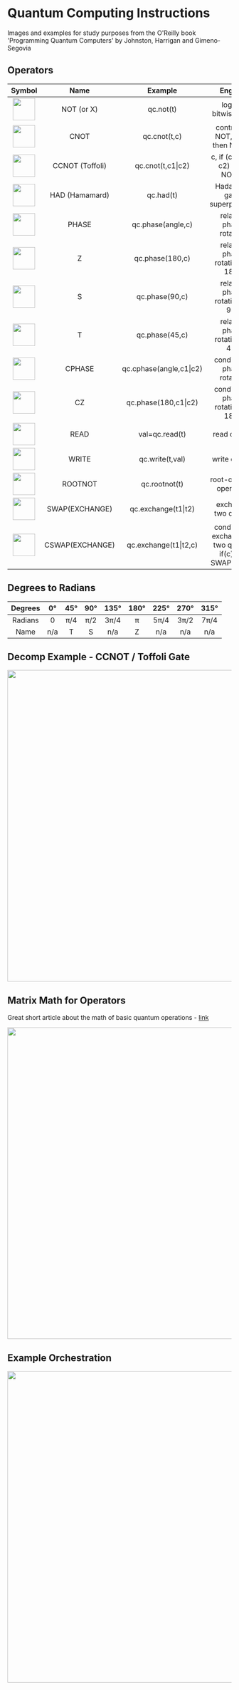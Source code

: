 # Quantum Computing Instructions

Images and examples for study purposes from the O'Reilly book 'Programming Quantum Computers' by Johnston, Harrigan and Gimeno-Segovia

## Operators

| Symbol | Name| Example| English| 
| :---: |:---:|:---:|:---:|
| <img src="https://github.com/lynnlangit/learning-quantum/blob/main/images/operators/NOT.png" width=50>|  NOT (or X)  | qc.not(t)| logical bitwise NOT|
| <img src="https://github.com/lynnlangit/learning-quantum/blob/main/images/operators/CNOT.png" width=50>    | CNOT | qc.cnot(t,c)| controlled NOT, if (c) then NOT(t)| 
| <img src="https://github.com/lynnlangit/learning-quantum/blob/main/images/operators/CCNOT.png" width=50>    | CCNOT (Toffoli) | qc.cnot(t,c1\|c2)| c, if (c1 AND c2) then NOT(t)| 
| <img src="https://github.com/lynnlangit/learning-quantum/blob/main/images/operators/HAD.png" width=50> |  HAD (Hamamard)  | qc.had(t)| Hadamard gate, superposition|
| <img src="https://github.com/lynnlangit/learning-quantum/blob/main/images/operators/PHASE.png" width=50> |  PHASE  | qc.phase(angle,c)| relative phase rotation|
| <img src="https://github.com/lynnlangit/learning-quantum/blob/main/images/operators/Z.png" width=50> |  Z  | qc.phase(180,c)| relative phase rotation by 180°|
| <img src="https://github.com/lynnlangit/learning-quantum/blob/main/images/operators/S.png" width=50> |  S  | qc.phase(90,c)| relative phase rotation by 90°|
| <img src="https://github.com/lynnlangit/learning-quantum/blob/main/images/operators/T.png" width=50> |  T  | qc.phase(45,c)| relative phase rotation by 45°|
| <img src="https://github.com/lynnlangit/learning-quantum/blob/main/images/operators/CPHASE.png" width=50> |  CPHASE | qc.cphase(angle,c1\|c2)| conditional phase rotation|
| <img src="https://github.com/lynnlangit/learning-quantum/blob/main/images/operators/CZ.png" width=50> |  CZ  | qc.phase(180,c1\|c2)| conditional phase rotation by 180°|
| <img src="https://github.com/lynnlangit/learning-quantum/blob/main/images/operators/READ.png" width=50> |  READ  | val=qc.read(t)| read quibits|
| <img src="https://github.com/lynnlangit/learning-quantum/blob/main/images/operators/WRITE.png" width=50> |  WRITE  | qc.write(t,val)| write quibits|
| <img src="https://github.com/lynnlangit/learning-quantum/blob/main/images/operators/ROOT-NOT.png" width=50> |  ROOTNOT  | qc.rootnot(t)| root-of-NOT operation|
| <img src="https://github.com/lynnlangit/learning-quantum/blob/main/images/operators/SWAP.png" width=50> |  SWAP(EXCHANGE)  | qc.exchange(t1\|t2)| exchange two quibits|
| <img src="https://github.com/lynnlangit/learning-quantum/blob/main/images/operators/CSWAP.png" width=50> |  CSWAP(EXCHANGE)  | qc.exchange(t1\|t2,c)| conditional exchange of two quibits, if(c) the SWAP (t1,t2)|

## Degrees to Radians

| Degrees | 0° | 45° | 90° | 135° | 180° | 225° | 270° | 315° |
| :---: |:---:|:---:|:---:|:---:|:---:|:---:|:---:|:---: |
| Radians |  0  | π/4| π/2|3π/4| π |5π/4|3π/2|7π/4|
| Name    | n/a | T  | S  | n/a | Z | n/a | n/a | n/a |

## Decomp Example - CCNOT / Toffoli Gate

<img src="https://github.com/lynnlangit/learning-quantum/blob/main/images/operators/decomp.png" width=700>

## Matrix Math for Operators

Great short article about the math of basic quantum operations - [link](https://towardsdatascience.com/introduction-to-quantum-programming-a19aa0b923a9)  

<img src="https://github.com/lynnlangit/learning-quantum/blob/main/images/operators/gate-math.png" width=700>

## Example Orchestration

<img src="https://github.com/lynnlangit/learning-quantum/blob/main/images/operators/example.png" width=700>

